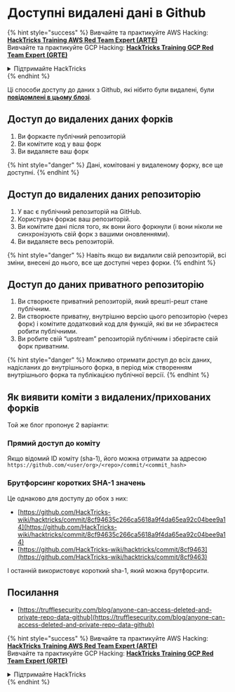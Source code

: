 # Доступні видалені дані в Github

{% hint style="success" %}
Вивчайте та практикуйте AWS Hacking:<img src="../../.gitbook/assets/image (1).png" alt="" data-size="line">[**HackTricks Training AWS Red Team Expert (ARTE)**](https://training.hacktricks.xyz/courses/arte)<img src="../../.gitbook/assets/image (1).png" alt="" data-size="line">\
Вивчайте та практикуйте GCP Hacking: <img src="../../.gitbook/assets/image (2).png" alt="" data-size="line">[**HackTricks Training GCP Red Team Expert (GRTE)**<img src="../../.gitbook/assets/image (2).png" alt="" data-size="line">](https://training.hacktricks.xyz/courses/grte)

<details>

<summary>Підтримайте HackTricks</summary>

* Перевірте [**плани підписки**](https://github.com/sponsors/carlospolop)!
* **Приєднуйтесь до** 💬 [**групи Discord**](https://discord.gg/hRep4RUj7f) або [**групи Telegram**](https://t.me/peass) або **слідкуйте** за нами в **Twitter** 🐦 [**@hacktricks\_live**](https://twitter.com/hacktricks\_live)**.**
* **Діліться хакерськими трюками, надсилаючи PR до** [**HackTricks**](https://github.com/carlospolop/hacktricks) та [**HackTricks Cloud**](https://github.com/carlospolop/hacktricks-cloud) репозиторіїв на github.

</details>
{% endhint %}

Ці способи доступу до даних з Github, які нібито були видалені, були [**повідомлені в цьому блозі**](https://trufflesecurity.com/blog/anyone-can-access-deleted-and-private-repo-data-github).

## Доступ до видалених даних форків

1. Ви форкаєте публічний репозиторій
2. Ви комітите код у ваш форк
3. Ви видаляєте ваш форк

{% hint style="danger" %}
Дані, комітовані у видаленому форку, все ще доступні.
{% endhint %}

## Доступ до видалених даних репозиторію

1. У вас є публічний репозиторій на GitHub.
2. Користувач форкає ваш репозиторій.
3. Ви комітите дані після того, як вони його форкнули (і вони ніколи не синхронізують свій форк з вашими оновленнями).
4. Ви видаляєте весь репозиторій.

{% hint style="danger" %}
Навіть якщо ви видалили свій репозиторій, всі зміни, внесені до нього, все ще доступні через форки.
{% endhint %}

## Доступ до даних приватного репозиторію

1. Ви створюєте приватний репозиторій, який врешті-решт стане публічним.
2. Ви створюєте приватну, внутрішню версію цього репозиторію (через форк) і комітите додатковий код для функцій, які ви не збираєтеся робити публічними.
3. Ви робите свій “upstream” репозиторій публічним і зберігаєте свій форк приватним.

{% hint style="danger" %}
Можливо отримати доступ до всіх даних, надісланих до внутрішнього форка, в період між створенням внутрішнього форка та публікацією публічної версії.
{% endhint %}

## Як виявити коміти з видалених/прихованих форків

Той же блог пропонує 2 варіанти:

### Прямий доступ до коміту

Якщо відомий ID коміту (sha-1), його можна отримати за адресою `https://github.com/<user/org>/<repo>/commit/<commit_hash>`

### Брутфорсинг коротких SHA-1 значень

Це однаково для доступу до обох з них:

* [https://github.com/HackTricks-wiki/hacktricks/commit/8cf94635c266ca5618a9f4da65ea92c04bee9a14](https://github.com/HackTricks-wiki/hacktricks/commit/8cf94635c266ca5618a9f4da65ea92c04bee9a14)
* [https://github.com/HackTricks-wiki/hacktricks/commit/8cf9463](https://github.com/HackTricks-wiki/hacktricks/commit/8cf9463)

І останній використовує короткий sha-1, який можна брутфорсити.

## Посилання

* [https://trufflesecurity.com/blog/anyone-can-access-deleted-and-private-repo-data-github](https://trufflesecurity.com/blog/anyone-can-access-deleted-and-private-repo-data-github)

{% hint style="success" %}
Вивчайте та практикуйте AWS Hacking:<img src="../../.gitbook/assets/image (1).png" alt="" data-size="line">[**HackTricks Training AWS Red Team Expert (ARTE)**](https://training.hacktricks.xyz/courses/arte)<img src="../../.gitbook/assets/image (1).png" alt="" data-size="line">\
Вивчайте та практикуйте GCP Hacking: <img src="../../.gitbook/assets/image (2).png" alt="" data-size="line">[**HackTricks Training GCP Red Team Expert (GRTE)**<img src="../../.gitbook/assets/image (2).png" alt="" data-size="line">](https://training.hacktricks.xyz/courses/grte)

<details>

<summary>Підтримайте HackTricks</summary>

* Перевірте [**плани підписки**](https://github.com/sponsors/carlospolop)!
* **Приєднуйтесь до** 💬 [**групи Discord**](https://discord.gg/hRep4RUj7f) або [**групи Telegram**](https://t.me/peass) або **слідкуйте** за нами в **Twitter** 🐦 [**@hacktricks\_live**](https://twitter.com/hacktricks\_live)**.**
* **Діліться хакерськими трюками, надсилаючи PR до** [**HackTricks**](https://github.com/carlospolop/hacktricks) та [**HackTricks Cloud**](https://github.com/carlospolop/hacktricks-cloud) репозиторіїв на github.

</details>
{% endhint %}
